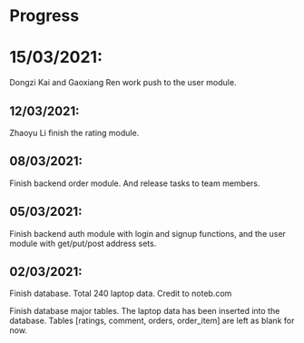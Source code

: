 # Progress

# 15/03/2021:
Dongzi Kai and Gaoxiang Ren work push to the user module.

## 12/03/2021:
Zhaoyu Li finish the rating module. 

## 08/03/2021:
Finish backend order module. And release tasks to team members. 

## 05/03/2021:
Finish backend auth module with login and signup functions, and the user module with get/put/post address sets. 

## 02/03/2021: 
Finish database. Total 240 laptop data. Credit to noteb.com 

Finish database major tables. The laptop data has been inserted into the database. Tables [ratings, comment, orders, order_item] are left as blank for now. 